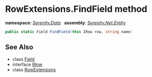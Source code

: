 # RowExtensions.FindField method
**namespace:** *[Serenity.Data](../../README.md#serenity.data-namespace)*   **assembly**: *[Serenity.Net.Entity](../../README.md)*

```csharp
public static Field FindField(this IRow row, string name)
```

## See Also

* class [Field](../Field.md)
* interface [IRow](../IRow.md)
* class [RowExtensions](../RowExtensions.md)